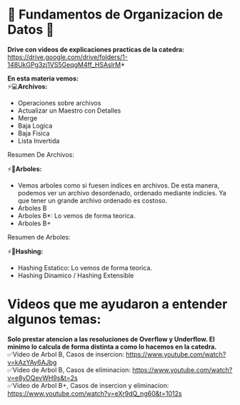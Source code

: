 # 🌟 Fundamentos de Organizacion de Datos 🌟
**Drive con videos de explicaciones practicas de la catedra:**    
https://drive.google.com/drive/folders/1-148UkGPg3zj1VS5GeqgM4ff_HSAslrM*

**En esta materia vemos:**  
⚡💻**Archivos:** 
  - Operaciones sobre archivos
  - Actualizar un Maestro con Detalles
  - Merge
  - Baja Logica
  - Baja Fisica
  - Lista Invertida

  Resumen De Archivos:
    
⚡📝**Arboles:**
  - Vemos arboles como si fuesen indices en archivos. De esta manera, podemos ver un archivo desordenado, ordenado mediante indicies. Ya que tener un grande archivo ordenado es costoso.
  - Arboles B
  - Arboles B*: Lo vemos de forma teorica.
  - Arboles B+
  
  Resumen de Arboles:
  
⚡📝**Hashing:**
  - Hashing Estatico: Lo vemos de forma teorica.
  - Hashing Dinamico / Hashing Extensible

  

# Videos que me ayudaron a entender algunos temas: 

**Solo prestar atencion a las resoluciones de Overflow y Underflow. El minimo lo calcula de forma distinta a como lo hacemos en la catedra.**  
✅Video de Arbol B, Casos de insercion: https://www.youtube.com/watch?v=kAzYAy6AJbg  
✅Video de Arbol B, Casos de eliminacion: https://www.youtube.com/watch?v=e8yDQevWH9s&t=2s  
✅Video de Arbol B+, Casos de insercion y eliminacion: https://www.youtube.com/watch?v=eXr9dQ_ng60&t=1012s
